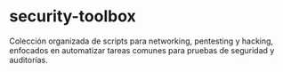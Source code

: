 # security-toolbox
Colección organizada de scripts para networking, pentesting y hacking, enfocados en automatizar tareas comunes para pruebas de seguridad y auditorías.  
